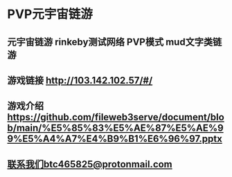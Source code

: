 # PVP元宇宙链游 <br>

## 元宇宙链游 rinkeby测试网络  PVP模式  mud文字类链游 <br>

## 游戏链接 http://103.142.102.57/#/  <br>

## 游戏介绍 https://github.com/fileweb3serve/document/blob/main/%E5%85%83%E5%AE%87%E5%AE%99%E5%A4%A7%E4%B9%B1%E6%96%97.pptx  <br>

## 联系我们btc465825@protonmail.com <br>
